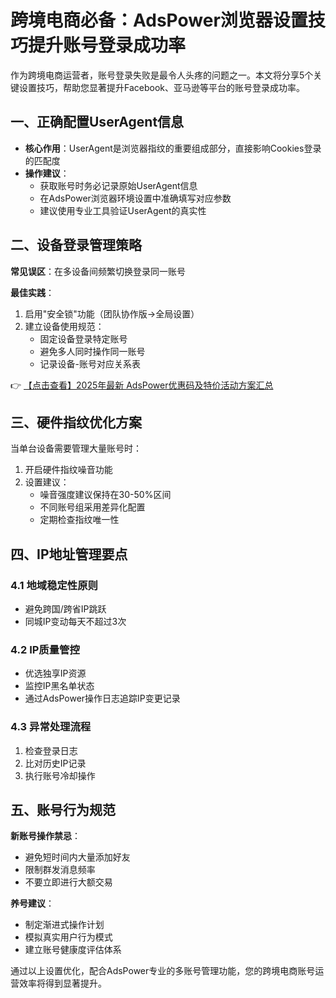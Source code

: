 # 跨境电商必备：AdsPower浏览器设置技巧提升账号登录成功率

作为跨境电商运营者，账号登录失败是最令人头疼的问题之一。本文将分享5个关键设置技巧，帮助您显著提升Facebook、亚马逊等平台的账号登录成功率。

## 一、正确配置UserAgent信息

- **核心作用**：UserAgent是浏览器指纹的重要组成部分，直接影响Cookies登录的匹配度
- **操作建议**：
  - 获取账号时务必记录原始UserAgent信息
  - 在AdsPower浏览器环境设置中准确填写对应参数
  - 建议使用专业工具验证UserAgent的真实性

## 二、设备登录管理策略

**常见误区**：在多设备间频繁切换登录同一账号

**最佳实践**：
1. 启用"安全锁"功能（团队协作版→全局设置）
2. 建立设备使用规范：
   - 固定设备登录特定账号
   - 避免多人同时操作同一账号
   - 记录设备-账号对应关系表

👉 [【点击查看】2025年最新 AdsPower优惠码及特价活动方案汇总](https://bit.ly/adspower_free)

## 三、硬件指纹优化方案

当单台设备需要管理大量账号时：

1. 开启硬件指纹噪音功能
2. 设置建议：
   - 噪音强度建议保持在30-50%区间
   - 不同账号组采用差异化配置
   - 定期检查指纹唯一性

## 四、IP地址管理要点

### 4.1 地域稳定性原则
- 避免跨国/跨省IP跳跃
- 同城IP变动每天不超过3次

### 4.2 IP质量管控
- 优选独享IP资源
- 监控IP黑名单状态
- 通过AdsPower操作日志追踪IP变更记录

### 4.3 异常处理流程
1. 检查登录日志
2. 比对历史IP记录
3. 执行账号冷却操作

## 五、账号行为规范

**新账号操作禁忌**：
- 避免短时间内大量添加好友
- 限制群发消息频率
- 不要立即进行大额交易

**养号建议**：
- 制定渐进式操作计划
- 模拟真实用户行为模式
- 建立账号健康度评估体系

通过以上设置优化，配合AdsPower专业的多账号管理功能，您的跨境电商账号运营效率将得到显著提升。